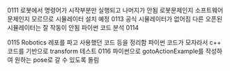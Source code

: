0111
 로봇에서 명령어가 시작부분만 실행되고 나머지가 안됨
 로봇문제인지 소프트웨어문제인지 모르므로 시뮬레이터 설치 예정
0113 
 공식 시뮬레이터가 없어짐
 다른 오픈된 시뮬레이터는 잘 작동이 안됨
 파이썬 코드 분석
0114

0115
 Robotics 레포를 파고 사용했던 코드 등을 정리함
 파이썬 코드가 모자라서 c++ 코드를 기반으로 transform 테스트
0116
 파이썬으로 gotoActionExample를 작성하여 원하는 pose로 갈 수 있도록 돌림
